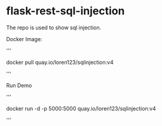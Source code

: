 # flask-rest-sql-injection

The repo is used to show sql injection.

Docker Image:

'''

docker pull quay.io/loren123/sqlinjection:v4

'''

Run Demo

'''

docker run -d -p 5000:5000 quay.io/loren123/sqlinjection:v4

'''
